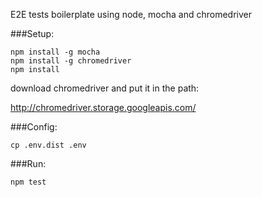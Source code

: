 E2E tests boilerplate using node, mocha and chromedriver 

###Setup:
```
npm install -g mocha
npm install -g chromedriver
npm install
```
download chromedriver and put it in the path:

http://chromedriver.storage.googleapis.com/

###Config:
```
cp .env.dist .env 
```
###Run:
```
npm test
```